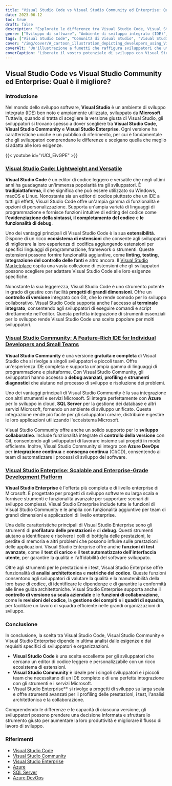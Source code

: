 ```yaml
---
title: "Visual Studio Code vs Visual Studio Community ed Enterprise: Qual è il migliore per gli sviluppatori?"
date: 2023-06-12
toc: true
draft: false
description: "Esplorate le differenze tra Visual Studio Code, Visual Studio Community e Visual Studio Enterprise per determinare la scelta ideale per le vostre esigenze di sviluppo."
genre: ["Sviluppo di software", "Ambiente di sviluppo integrato (IDE)", "Strumenti di sviluppo Microsoft", "Editori di codice", "Piattaforme di sviluppo", "Software a confronto", "Linguaggi di programmazione", "Sviluppo collaborativo", "Sviluppo di software aziendale", "Debug del codice"]
tags: ["Visual Studio Code", "Comunità di Visual Studio", "Visual Studio Enterprise", "IDE", "Editor di codice", "Sviluppo di software", "Microsoft", "Linguaggi di programmazione", "Sviluppo collaborativo", "Sviluppo dell'impresa", "Profilazione delle prestazioni", "Debug", "Test", "Analisi architettonica", "Metriche del codice", "Controllo della versione", "Software a confronto", "Multipiattaforma", "Estensioni", "Terminale integrato", "Integrazione di Azure", "SQL Server", "Azure DevOps", "Sviluppo del cloud", "Integrazione continua", "Consegna continua", "Flusso di lavoro dello sviluppo", "Produttività", "Strumenti di sviluppo", "Ingegneria del software"]
cover: "/img/cover/A_cartoon_illustration_depicting_developers_using_Visual_St.png"
coverAlt: "Un'illustrazione a fumetti che raffigura sviluppatori che utilizzano Visual Studio Code e Visual Studio Community, lavorando in modo collaborativo allo sviluppo di codice."
coverCaption: "Liberate il vostro potenziale di sviluppo con Visual Studio Code e Visual Studio Community."
---
```


## Visual Studio Code vs Visual Studio Community ed Enterprise: Qual è il migliore?

### Introduzione

Nel mondo dello sviluppo software, **Visual Studio** è un ambiente di sviluppo integrato (IDE) ben noto e ampiamente utilizzato, sviluppato da **Microsoft**. Tuttavia, quando si tratta di scegliere la versione giusta di Visual Studio, gli sviluppatori si trovano spesso a dover scegliere tra **Visual Studio Code**, **Visual Studio Community** e **Visual Studio Enterprise**. Ogni versione ha caratteristiche uniche e un pubblico di riferimento, per cui è fondamentale che gli sviluppatori comprendano le differenze e scelgano quella che meglio si adatta alle loro esigenze.

{{< youtube id="rUCl_EivGPE" >}}

### [Visual Studio Code: Lightweight and Versatile](https://code.visualstudio.com/)

**Visual Studio Code** è un editor di codice leggero e versatile che negli ultimi anni ha guadagnato un'immensa popolarità tra gli sviluppatori. È **tradipiattaforma**, il che significa che può essere utilizzato su Windows, macOS e Linux. Nonostante sia un editor di codice piuttosto che un IDE a tutti gli effetti, Visual Studio Code offre un'ampia gamma di funzionalità e opzioni di personalizzazione. Supporta un'ampia varietà di linguaggi di programmazione e fornisce funzioni intuitive di editing del codice come **l'evidenziazione della sintassi**, **il completamento del codice** e **le funzionalità di debug**.

Uno dei vantaggi principali di Visual Studio Code è la sua **estensibilità**. Dispone di un ricco **ecosistema di estensioni** che consente agli sviluppatori di migliorare la loro esperienza di codifica aggiungendo estensioni per specifici linguaggi di programmazione, framework o strumenti. Queste estensioni possono fornire funzionalità aggiuntive, come **linting**, **testing**, **integrazione del controllo delle fonti** e altro ancora. Il [Visual Studio Marketplace](https://marketplace.visualstudio.com/vscode) ospita una vasta collezione di estensioni che gli sviluppatori possono scegliere per adattare Visual Studio Code alle loro esigenze specifiche.

Nonostante la sua leggerezza, Visual Studio Code è uno strumento potente in grado di gestire con facilità **progetti di grandi dimensioni**. Offre un **controllo di versione** integrato con Git, che lo rende comodo per lo sviluppo collaborativo. Visual Studio Code supporta anche l'accesso al **terminale integrato**, consentendo agli sviluppatori di eseguire comandi e script direttamente nell'editor. Questa perfetta integrazione di strumenti essenziali per lo sviluppo rende Visual Studio Code una scelta popolare per molti sviluppatori.

### [Visual Studio Community: A Feature-Rich IDE for Individual Developers and Small Teams](https://visualstudio.microsoft.com/vs/community/)

**Visual Studio Community** è una versione **gratuita e completa** di Visual Studio che si rivolge a singoli sviluppatori e piccoli team. Offre un'esperienza IDE completa e supporta un'ampia gamma di linguaggi di programmazione e piattaforme. Con Visual Studio Community, gli sviluppatori hanno accesso a **debug avanzati**, **profiling** e **strumenti diagnostici** che aiutano nel processo di sviluppo e risoluzione dei problemi.

Uno dei vantaggi principali di Visual Studio Community è la sua integrazione con altri strumenti e servizi Microsoft. Si integra perfettamente con **Azure** per lo sviluppo in cloud, **SQL Server** per la gestione dei database e altri servizi Microsoft, fornendo un ambiente di sviluppo unificato. Questa integrazione rende più facile per gli sviluppatori creare, distribuire e gestire le loro applicazioni utilizzando l'ecosistema Microsoft.

Visual Studio Community offre anche un solido supporto per lo **sviluppo collaborativo**. Include funzionalità integrate di **controllo della versione** con Git, consentendo agli sviluppatori di lavorare insieme sui progetti in modo efficiente. Inoltre, Visual Studio Community si integra con **Azure DevOps** per **integrazione continua** e **consegna continua** (CI/CD), consentendo ai team di automatizzare i processi di sviluppo del software.

### [Visual Studio Enterprise: Scalable and Enterprise-Grade Development Platform](https://visualstudio.microsoft.com/vs/enterprise/)

**Visual Studio Enterprise** è l'offerta più completa e di livello enterprise di Microsoft. È progettato per progetti di sviluppo software su larga scala e fornisce strumenti e funzionalità avanzate per supportare scenari di sviluppo complessi. Visual Studio Enterprise include tutte le funzioni di Visual Studio Community e le amplia con funzionalità aggiuntive per team di grandi dimensioni e applicazioni di livello enterprise.

Una delle caratteristiche principali di Visual Studio Enterprise sono gli strumenti di **profilatura delle prestazioni** e di **debug**. Questi strumenti aiutano a identificare e risolvere i colli di bottiglia delle prestazioni, le perdite di memoria e altri problemi che possono influire sulle prestazioni delle applicazioni. Visual Studio Enterprise offre anche **funzioni di test avanzate**, come il **test di carico** e il **test automatizzato dell'interfaccia utente**, per garantire la qualità e l'affidabilità del software sviluppato.

Oltre agli strumenti per le prestazioni e i test, Visual Studio Enterprise offre funzionalità di **analisi architettonica** e **metriche del codice**. Queste funzioni consentono agli sviluppatori di valutare la qualità e la manutenibilità della loro base di codice, di identificare le dipendenze e di garantire la conformità alle linee guida architettoniche. Visual Studio Enterprise supporta anche il **controllo di versione su scala aziendale** e le **funzioni di collaborazione**, come le **revisioni del codice**, la **gestione dei compiti** e i **quadri di squadra**, per facilitare un lavoro di squadra efficiente nelle grandi organizzazioni di sviluppo.

### Conclusione

In conclusione, la scelta tra Visual Studio Code, Visual Studio Community e Visual Studio Enterprise dipende in ultima analisi dalle esigenze e dai requisiti specifici di sviluppatori e organizzazioni.

- **Visual Studio Code** è una scelta eccellente per gli sviluppatori che cercano un editor di codice leggero e personalizzabile con un ricco ecosistema di estensioni.
- **Visual Studio Community** è ideale per i singoli sviluppatori e i piccoli team che necessitano di un IDE completo e di una perfetta integrazione con gli strumenti e i servizi Microsoft.
- Visual Studio Enterprise** si rivolge a progetti di sviluppo su larga scala e offre strumenti avanzati per il profiling delle prestazioni, i test, l'analisi architettonica e la collaborazione.

Comprendendo le differenze e le capacità di ciascuna versione, gli sviluppatori possono prendere una decisione informata e sfruttare lo strumento giusto per aumentare la loro produttività e migliorare il flusso di lavoro di sviluppo.

### Riferimenti

- [Visual Studio Code](https://code.visualstudio.com/)
- [Visual Studio Community](https://visualstudio.microsoft.com/vs/community/)
- [Visual Studio Enterprise](https://visualstudio.microsoft.com/vs/enterprise/)
- [Azure](https://azure.microsoft.com/)
- [SQL Server](https://www.microsoft.com/en-us/sql-server/)
- [Azure DevOps](https://azure.microsoft.com/services/devops/)

